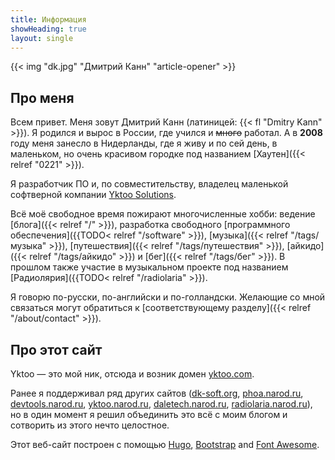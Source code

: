 ```yaml
---
title: Информация
showHeading: true
layout: single
---
```


{{< img "dk.jpg" "Дмитрий Канн" "article-opener" >}}

## Про меня

Всем привет. Меня зовут Дмитрий Канн (латиницей: {{< fl "Dmitry Kann" >}}). Я родился и вырос в России, где учился и ~~много~~ работал. А в **2008** году меня занесло в Нидерланды, где я живу и по сей день, в маленьком, но очень красивом городке под названием [Хаутен]({{< relref "0221" >}}).

Я разработчик ПО и, по совместительству, владелец маленькой софтверной компании [Yktoo Solutions](https://yktoo.solutions).

Всё моё свободное время пожирают многочисленные хобби: ведение [блога]({{< relref "/" >}}), разработка свободного [программного обеспечения]({{TODO< relref "/software" >}}), [музыка]({{< relref "/tags/музыка" >}}), [путешествия]({{< relref "/tags/путешествия" >}}), [айкидо]({{< relref "/tags/айкидо" >}}) и [бег]({{< relref "/tags/бег" >}}). В прошлом также участие в музыкальном проекте под названием [Радиолярия]({{TODO< relref "/radiolaria" >}}).

Я говорю по-русски, по-английски и по-голландски. Желающие со мной связаться могут обратиться к [соответствующему разделу]({{< relref "/about/contact" >}}).

## Про этот сайт

Yktoo — это мой ник, отсюда и возник домен <u>yktoo.com</u>.

Ранее я поддерживал ряд других сайтов (<u>dk-soft.org</u>, <u>phoa.narod.ru</u>, <u>devtools.narod.ru</u>, <u>yktoo.narod.ru</u>, <u>daletech.narod.ru</u>, <u>radiolaria.narod.ru</u>), но в один момент я решил объединить это всё с моим блогом и сотворить из этого нечто целостное.

Этот веб-сайт построен с помощью [Hugo](https://gohugo.io/), [Bootstrap](http://getbootstrap.com/) and [Font Awesome](https://fontawesome.com/).

